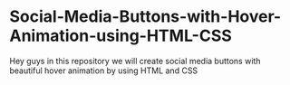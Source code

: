 # Social-Media-Buttons-with-Hover-Animation-using-HTML-CSS
Hey guys in this repository we will create social media buttons with beautiful hover animation by using HTML and CSS
